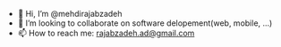 - 👋 Hi, I’m @mehdirajabzadeh
- 💞️ I’m looking to collaborate on software delopement(web, mobile, ...)
- 📫 How to reach me: rajabzadeh.ad@gmail.com

<!---
mehdirajabzadeh/mehdirajabzadeh is a ✨ special ✨ repository because its `README.md` (this file) appears on your GitHub profile.
You can click the Preview link to take a look at your changes.
--->
